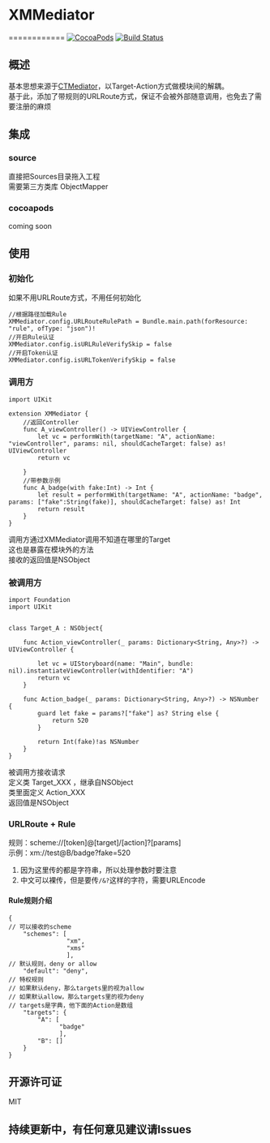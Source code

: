 # XMMediator
============
[![CocoaPods](https://img.shields.io/cocoapods/v/XMMediator.svg)](https://github.com/zhfish/XMMediator)
[![Build Status](https://travis-ci.org/zhfish/XMMediator.svg?branch=master)](https://travis-ci.org/zhfish/XMMediator) 
## 概述
基本思想来源于[CTMediator](https://github.com/casatwy/CTMediator)，以Target-Action方式做模块间的解耦。  
基于此，添加了带规则的URLRoute方式，保证不会被外部随意调用，也免去了需要注册的麻烦
## 集成
### source
直接把Sources目录拖入工程  
需要第三方类库 ObjectMapper
### cocoapods
coming soon
## 使用
### 初始化
如果不用URLRoute方式，不用任何初始化

```
//根据路径加载Rule
XMMediator.config.URLRouteRulePath = Bundle.main.path(forResource: "rule", ofType: "json")!
//开启Rule认证
XMMediator.config.isURLRuleVerifySkip = false
//开启Token认证
XMMediator.config.isURLTokenVerifySkip = false
```
### 调用方

```
import UIKit

extension XMMediator {
    //返回Controller
    func A_viewController() -> UIViewController {
        let vc = performWith(targetName: "A", actionName: "viewController", params: nil, shouldCacheTarget: false) as! UIViewController
        return vc
        
    }
    //带参数示例
    func A_badge(with fake:Int) -> Int {
        let result = performWith(targetName: "A", actionName: "badge", params: ["fake":String(fake)], shouldCacheTarget: false) as! Int
        return result
    }
}
```
调用方通过XMMediator调用不知道在哪里的Target  
这也是暴露在模块外的方法  
接收的返回值是NSObject
### 被调用方

```
import Foundation
import UIKit


class Target_A : NSObject{
    
    func Action_viewController(_ params: Dictionary<String, Any>?) -> UIViewController {
        
        let vc = UIStoryboard(name: "Main", bundle: nil).instantiateViewController(withIdentifier: "A")
        return vc
    }
    
    func Action_badge(_ params: Dictionary<String, Any>?) -> NSNumber {
        guard let fake = params?["fake"] as? String else {
            return 520
        }
        
        return Int(fake)!as NSNumber
    }
}
```

被调用方接收请求  
定义类 Target_XXX ，继承自NSObject  
类里面定义 Action_XXX  
返回值是NSObject

### URLRoute + Rule
规则：scheme://[token]@[target]/[action]?[params]  
示例：xm://test@B/badge?fake=520  
1. 因为这里传的都是字符串，所以处理参数时要注意
2. 中文可以裸传，但是要传`/&?`这样的字符，需要URLEncode

#### Rule规则介绍

```
{
// 可以接收的scheme
    "schemes": [
                "xm",
                "xms"
                ],
// 默认规则，deny or allow
    "default": "deny",
// 特权规则
// 如果默认deny，那么targets里的视为allow
// 如果默认allow，那么targets里的视为deny
// targets是字典，他下面的Action是数组
    "targets": {
        "A": [
              "badge"
              ],
        "B": []
    }
}
```
## 开源许可证
MIT

## 持续更新中，有任何意见建议请Issues

